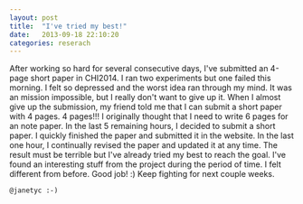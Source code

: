 ```yaml
---
layout: post
title:  "I've tried my best!"
date:   2013-09-18 22:10:20
categories: reserach
---
```

After working so hard for several consecutive days, I've submitted an 4-page short paper in CHI2014. I ran two experiments but one failed this morning. I felt so depressed and the worst idea ran through my mind. It was an mission impossible, but I really don't want to give up it. When I almost give up the submission, my friend told me that I can submit a short paper with 4 pages. 4 pages!!! I originally thought that I need to write 6 pages for an note paper. In the last 5 remaining hours, I decided to submit a short paper. I quickly finished the paper and submitted it in the website. In the last one hour, I continually revised the paper and updated it at any time. The result must be terrible but I've already tried my best to reach the goal. I've found an interesting stuff from the project during the period of time. I felt different from before. Good job! :) Keep fighting for next couple weeks.

`@janetyc :-)`

